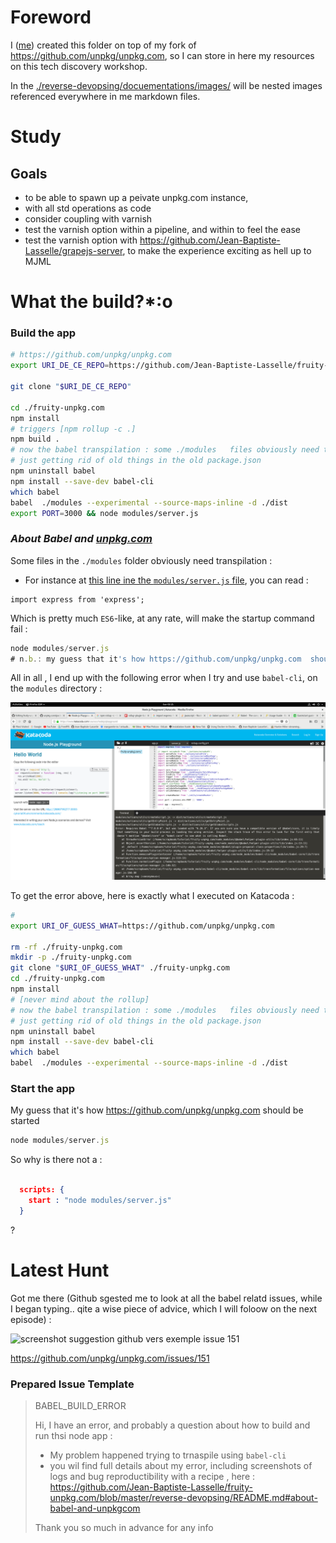# Foreword 

 I ([me](https://github.com/Jean-Baptiste-Lasselle)) created this folder on top of my fork of https://github.com/unpkg/unpkg.com, so I can store in here my resources on this tech discovery workshop.
 
 In the [./reverse-devopsing/docuementations/images/](/reverse-devopsing/docuementations/images/)  will be nested images referenced everywhere in me markdown files.
  
# Study
 
## Goals
 
* to be able to spawn up a peivate unpkg.com instance,
* with all std operations as code
* consider coupling with varnish
* test the varnish option within a pipeline, and within to feel the ease
* test the varnish option with https://github.com/Jean-Baptiste-Lasselle/grapejs-server, to make the experience exciting as hell up to MJML
 

# What the build?*:o


### Build the app

```bash
# https://github.com/unpkg/unpkg.com
export URI_DE_CE_REPO=https://github.com/Jean-Baptiste-Lasselle/fruity-unpkg.com

git clone "$URI_DE_CE_REPO"

cd ./fruity-unpkg.com
npm install
# triggers [npm rollup -c .]
npm build .
# now the babel transpilation : some ./modules   files obviously need transpilation see [https://github.com/Jean-Baptiste-Lasselle/fruity-unpkg.com/blob/ab78e4f64e98fc743f3a1419d243948c033806ac/modules/server.js#L1] 
# just getting rid of old things in the old package.json
npm uninstall babel
npm install --save-dev babel-cli
which babel
babel  ./modules --experimental --source-maps-inline -d ./dist
export PORT=3000 && node modules/server.js
```


### _About Babel and [unpkg.com](https://github.com/unpkg/unpkg.com)_

Some   files in the  `./modules` folder obviously need transpilation : 
* For instance at [this line ine the `modules/server.js` file](https://github.com/Jean-Baptiste-Lasselle/fruity-unpkg.com/blob/ab78e4f64e98fc743f3a1419d243948c033806ac/modules/server.js#L1), you can read : 

```ES6
import express from 'express';
```

Which is pretty much `ES6`-like, at any rate, will make the startup command fail :

```JavaScript
node modules/server.js
# n.b.: my guess that it's how https://github.com/unpkg/unpkg.com  should be started
```

All in all , I end up with the following error when I try and use `babel-cli`, on the `modules` directory : 

![unpkg.com babel build fail 1](https://raw.githubusercontent.com/Jean-Baptiste-Lasselle/fruity-unpkg.com/master/reverse-devopsing/documentations/images/UNPKG.COM_BABEL_BUILD_FAIL_2019-03-24%2002-21-31.png)

To get the error above, here is exactly what I executed on Katacoda : 

```bash
# 
export URI_OF_GUESS_WHAT=https://github.com/unpkg/unpkg.com

rm -rf ./fruity-unpkg.com
mkdir -p ./fruity-unpkg.com
git clone "$URI_OF_GUESS_WHAT" ./fruity-unpkg.com
cd ./fruity-unpkg.com
npm install
# [never mind about the rollup]
# now the babel transpilation : some ./modules   files obviously need transpilation see [https://github.com/Jean-Baptiste-Lasselle/fruity-unpkg.com/blob/ab78e4f64e98fc743f3a1419d243948c033806ac/modules/server.js#L1] 
# just getting rid of old things in the old package.json
npm uninstall babel
npm install --save-dev babel-cli
which babel
babel  ./modules --experimental --source-maps-inline -d ./dist

```


### Start the app

My guess that it's how https://github.com/unpkg/unpkg.com  should be started

```JavaScript
node modules/server.js
```
So why is there not a : 

```json

  scripts: {
    start : "node modules/server.js"
  }
```
?


# Latest Hunt

Got me there (Github sgested me to look at all the babel relatd issues, while I began typing.. qite a wise piece of advice, which I will foloow on the next episode) : 

![[screenshot suggestion github vers exemple issue 151](cccc)](https://github.com/unpkg/unpkg.com/issues/151)

https://github.com/unpkg/unpkg.com/issues/151

### Prepared Issue Template

> 
> BABEL_BUILD_ERROR
> 
> Hi, I have an error, and probably a question about how to build and run thsi node app : 
> 
> * My problem happened trying to trnaspile using `babel-cli`
> * you wil find full details about my error, including screenshots of logs and bug reproductibility with a recipe , here : https://github.com/Jean-Baptiste-Lasselle/fruity-unpkg.com/blob/master/reverse-devopsing/README.md#about-babel-and-unpkgcom
> 
> Thank you so much in advance for any info
> 


